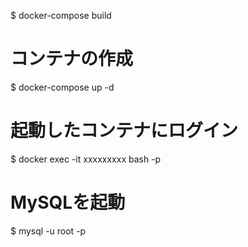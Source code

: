 $ docker-compose build

# コンテナの作成
$ docker-compose up -d

# 起動したコンテナにログイン
$ docker exec -it xxxxxxxxx bash -p

# MySQLを起動
$ mysql -u root -p
